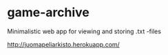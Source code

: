 # game-archive

Minimalistic web app for viewing and storing .txt -files

http://juomapeliarkisto.herokuapp.com/
